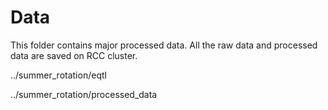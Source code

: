 # Data

This folder contains major processed data. All the raw data and processed data are saved on RCC cluster. 

../summer_rotation/eqtl 

../summer_rotation/processed_data
